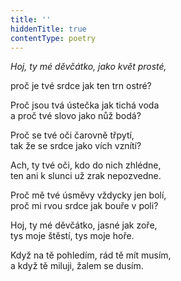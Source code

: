 ```yaml
---
title: ''
hiddenTitle: true
contentType: poetry
---
```


<section>

_Hoj, ty mé děvčátko, jako květ prosté,_

proč je tvé srdce jak ten trn ostré?

</section>

<section>

Proč jsou tvá ústečka jak tichá voda  
a proč tvé slovo jako nůž bodá?

</section>

<section>

Proč se tvé oči čarovně třpytí,  
tak že se srdce jako vích vznítí?

</section>

<section>

Ach, ty tvé oči, kdo do nich zhlédne,  
ten ani k slunci už zrak nepozvedne.

</section>

<section>

Proč mě tvé úsměvy vždycky jen bolí,  
proč mi rvou srdce jak bouře v poli?

</section>

<section>

Hoj, ty mé děvčátko, jasné jak zoře,  
tys moje štěstí, tys moje hoře.

</section>

<section>

Když na tě pohledím, rád tě mít musím,  
a když tě miluji, žalem se dusím.

</section>
